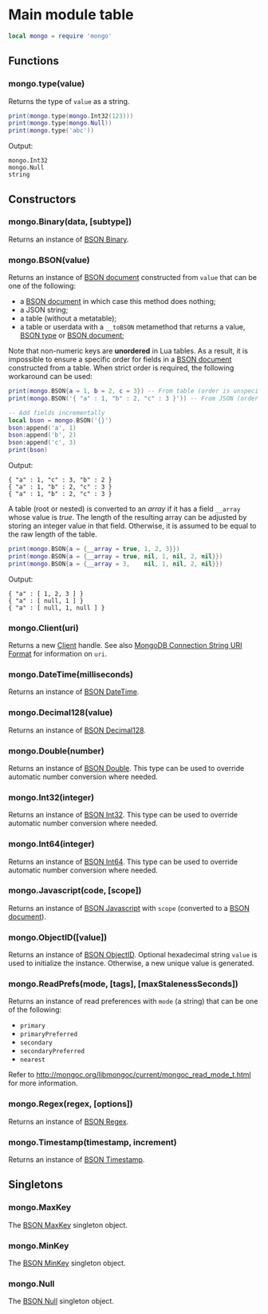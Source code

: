 Main module table
=================

```Lua
local mongo = require 'mongo'
```


Functions
---------

### mongo.type(value)
Returns the type of `value` as a string.

```Lua
print(mongo.type(mongo.Int32(123)))
print(mongo.type(mongo.Null))
print(mongo.type('abc'))
```
Output:
```
mongo.Int32
mongo.Null
string
```


Constructors
------------

### mongo.Binary(data, [subtype])
Returns an instance of [BSON Binary][BSON type].

### mongo.BSON(value)
Returns an instance of [BSON document] constructed from `value` that can be one of the following:
- a [BSON document] in which case this method does nothing;
- a JSON string;
- a table (without a metatable);
- a table or userdata with a `__toBSON` metamethod that returns a value, [BSON type] or [BSON document];

Note that non-numeric keys are __unordered__ in Lua tables. As a result, it is impossible to ensure
a specific order for fields in a [BSON document] constructed from a table. When strict order is
required, the following workaround can be used:

```Lua
print(mongo.BSON{a = 1, b = 2, c = 3}) -- From table (order is unspecified)
print(mongo.BSON('{ "a" : 1, "b" : 2, "c" : 3 }')) -- From JSON (order is preserved)

-- Add fields incrementally
local bson = mongo.BSON('{}')
bson:append('a', 1)
bson:append('b', 2)
bson:append('c', 3)
print(bson)
```
Output:
```
{ "a" : 1, "c" : 3, "b" : 2 }
{ "a" : 1, "b" : 2, "c" : 3 }
{ "a" : 1, "b" : 2, "c" : 3 }
```

A table (root or nested) is converted to an _array_ if it has a field `__array` whose value is
_true_. The length of the resulting array can be adjusted by storing an integer value in that field.
Otherwise, it is assumed to be equal to the raw length of the table.

```Lua
print(mongo.BSON{a = {__array = true, 1, 2, 3}})
print(mongo.BSON{a = {__array = true, nil, 1, nil, 2, nil}})
print(mongo.BSON{a = {__array = 3,    nil, 1, nil, 2, nil}})
```
Output:
```
{ "a" : [ 1, 2, 3 ] }
{ "a" : [ null, 1 ] }
{ "a" : [ null, 1, null ] }
```

### mongo.Client(uri)
Returns a new [Client] handle. See also [MongoDB Connection String URI Format] for information on `uri`.

### mongo.DateTime(milliseconds)
Returns an instance of [BSON DateTime][BSON type].

### mongo.Decimal128(value)
Returns an instance of [BSON Decimal128][BSON type].

### mongo.Double(number)
Returns an instance of [BSON Double][BSON type]. This type can be used to override automatic number
conversion where needed.

### mongo.Int32(integer)
Returns an instance of [BSON Int32][BSON type]. This type can be used to override automatic number
conversion where needed.

### mongo.Int64(integer)
Returns an instance of [BSON Int64][BSON type]. This type can be used to override automatic number
conversion where needed.

### mongo.Javascript(code, [scope])
Returns an instance of [BSON Javascript][BSON type] with `scope` (converted to a [BSON document]).

### mongo.ObjectID([value])
Returns an instance of [BSON ObjectID]. Optional hexadecimal string `value` is used to initialize
the instance. Otherwise, a new unique value is generated.

### mongo.ReadPrefs(mode, [tags], [maxStalenessSeconds])
Returns an instance of read preferences with `mode` (a string) that can be one of the following:
- `primary`
- `primaryPreferred`
- `secondary`
- `secondaryPreferred`
- `nearest`

Refer to http://mongoc.org/libmongoc/current/mongoc_read_mode_t.html for more information.

### mongo.Regex(regex, [options])
Returns an instance of [BSON Regex][BSON type].

### mongo.Timestamp(timestamp, increment)
Returns an instance of [BSON Timestamp][BSON type].


Singletons
----------

### mongo.MaxKey
The [BSON MaxKey][BSON type] singleton object.

### mongo.MinKey
The [BSON MinKey][BSON type] singleton object.

### mongo.Null
The [BSON Null][BSON type] singleton object.


[BSON document]: bson.md
[BSON ObjectID]: objectid.md
[BSON type]: bsontype.md
[Client]: client.md
[MongoDB Connection String URI Format]: https://docs.mongodb.com/manual/reference/connection-string/
